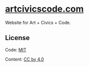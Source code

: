 # [artcivicscode.com](http://artcivicscode.com)

Website for Art + Civics + Code.



## License

Code: [MIT](http://choosealicense.com/licenses/mit/)

Content: [CC by 4.0](http://creativecommons.org/licenses/by/4.0/)
